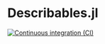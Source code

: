 # Describables.jl

[![Continuous integration (CI)](https://github.com/bcbi/Describables.jl/actions/workflows/ci.yml/badge.svg)](https://github.com/bcbi/Describables.jl/actions/workflows/ci.yml)
